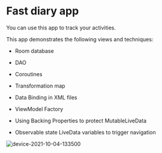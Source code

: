 #  Fast diary app

You can use this app to track your activities.


This app demonstrates the following views and techniques:
* Room database
* DAO
* Coroutines

* Transformation map
* Data Binding in XML files
* ViewModel Factory
* Using Backing Properties to protect MutableLiveData
* Observable state LiveData variables to trigger navigation

![device-2021-10-04-133500](https://user-images.githubusercontent.com/9206032/135890260-046a8406-933f-416c-bffe-67c4d992ece6.gif)

